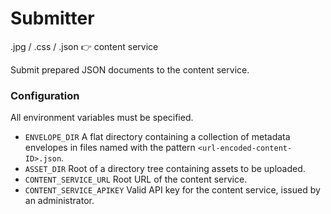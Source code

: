 # Submitter

.jpg / .css / .json :point_right: content service

Submit prepared JSON documents to the content service.

### Configuration

All environment variables must be specified.

* `ENVELOPE_DIR` A flat directory containing a collection of metadata envelopes in files named with the pattern `<url-encoded-content-ID>.json`.
* `ASSET_DIR` Root of a directory tree containing assets to be uploaded.
* `CONTENT_SERVICE_URL` Root URL of the content service.
* `CONTENT_SERVICE_APIKEY` Valid API key for the content service, issued by an administrator.
